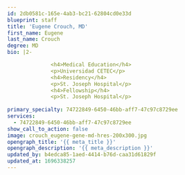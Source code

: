 ```yaml
---
id: 2db0581c-165e-4ab3-bc21-62804cd0e33d
blueprint: staff
title: 'Eugene Crouch, MD'
first_name: Eugene
last_name: Crouch
degree: MD
bio: |2-

              <h4>Medical Education</h4>
              <p>Universidad CETEC</p>
              <h4>Residency</h4>
              <p>St. Joseph Hospital</p>
              <h4>Fellowship</h4>
              <p>St. Joseph Hospital</p>
          
primary_specialty: 74722849-6450-46bb-aff7-47c97c8729ee
services:
  - 74722849-6450-46bb-aff7-47c97c8729ee
show_call_to_action: false
image: crouch_eugene-gene-md-hres-200x300.jpg
opengraph_title: '{{ meta_title }}'
opengraph_description: '{{ meta_description }}'
updated_by: b4edca85-1aed-4414-b76d-caa31d61829f
updated_at: 1696338257
---
```

